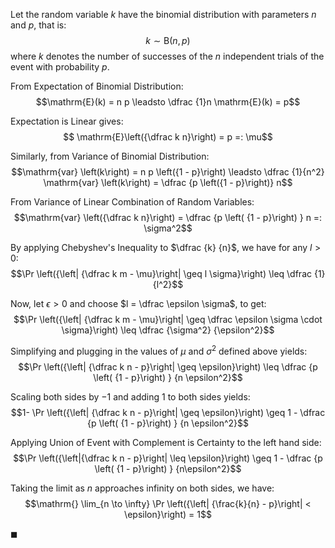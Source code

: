 Let the random variable $k$ have the binomial distribution with parameters $n$ and $p$, that is:
$$k \sim \mathrm{B} (n, p)$$
where $k$ denotes the number of successes of the $n$ independent trials of the event with probability $p$.


From Expectation of Binomial Distribution:
$$\mathrm{E}(k) = n p \leadsto \dfrac {1}n \mathrm{E}(k) = p$$

Expectation is Linear gives:
$$ \mathrm{E}\left({\dfrac k n}\right) = p =: \mu$$


Similarly, from Variance of Binomial Distribution:
$$\mathrm{var} \left(k\right) = n p \left({1 - p}\right) \leadsto \dfrac {1}{n^2} \mathrm{var} \left(k\right) = \dfrac {p \left({1 - p}\right)} n$$

From Variance of Linear Combination of Random Variables:
$$\mathrm{var} \left({\dfrac k n}\right) = \dfrac {p \left( {1 - p}\right) } n =: \sigma^2$$


By applying Chebyshev's Inequality to $\dfrac {k} {n}$, we have for any $l>0$:
$$\Pr \left({\left| {\dfrac k m - \mu}\right| \geq l \sigma}\right) \leq \dfrac {1}{l^2}$$

Now, let $\epsilon > 0$ and choose $l = \dfrac \epsilon \sigma$, to get:
$$\Pr \left({\left| {\dfrac k m - \mu}\right| \geq \dfrac \epsilon \sigma \cdot \sigma}\right) \leq \dfrac {\sigma^2} {\epsilon^2}$$

Simplifying and plugging in the values of $\mu$ and $\sigma^2$ defined above yields:
$$\Pr \left({\left| {\dfrac k n - p}\right| \geq \epsilon}\right) \leq \dfrac {p \left( {1 - p}\right) } {n \epsilon^2}$$

Scaling both sides by $-1$ and adding $1$ to both sides yields:
$$1- \Pr \left({\left| {\dfrac k n - p}\right| \geq \epsilon}\right) \geq 1 - \dfrac {p \left( {1 - p}\right) } {n \epsilon^2}$$

Applying Union of Event with Complement is Certainty to the left hand side:
$$\Pr \left({\left|{\dfrac k n - p}\right| \leq \epsilon}\right) \geq 1 - \dfrac {p \left( {1 - p}\right) } {n\epsilon^2}$$

Taking the limit as $n$ approaches infinity on both sides, we have:
$$\mathrm{} \lim_{n  \to \infty} \Pr \left({\left| {\frac{k}{n} - p}\right| < \epsilon}\right) = 1$$

$\blacksquare$